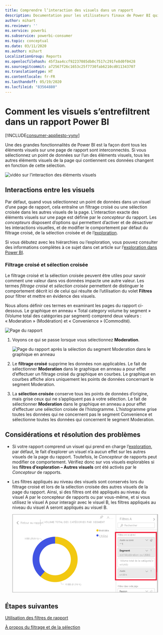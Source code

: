 ```yaml
---
title: Comprendre l’interaction des visuels dans un rapport
description: Documentation pour les utilisateurs finaux de Power BI qui explique comment les éléments visuels interagissent sur une page de rapport.
author: mihart
ms.reviewer: ''
ms.service: powerbi
ms.subservice: powerbi-consumer
ms.topic: conceptual
ms.date: 03/11/2020
ms.author: mihart
LocalizationGroup: Reports
ms.openlocfilehash: 45f3aa4ccf92237085db0c7517c291fe8d0f0428
ms.sourcegitcommit: a72567f26c1653c25f7730fab6210cd011343707
ms.translationtype: HT
ms.contentlocale: fr-FR
ms.lasthandoff: 05/19/2020
ms.locfileid: "83564880"
---
```

# <a name="how-visuals-cross-filter-each-other-in-a-power-bi-report"></a>Comment les visuels s’entrefiltrent dans un rapport Power BI

[!INCLUDE[consumer-appliesto-yyny](../includes/consumer-appliesto-yyny.md)]

Une des grandes fonctionnalités de Power BI est la façon dont tous les éléments visuels sur une page de rapport sont interconnectés. Si vous sélectionnez un point de données sur l’un des éléments visuels, tous les autres éléments visuels de la page qui contiennent ces données changent en fonction de cette sélection. 

![vidéo sur l’interaction des éléments visuels](media/end-user-interactions/interactions.gif)

## <a name="how-visuals-interact-with-each-other"></a>Interactions entre les visuels

Par défaut, quand vous sélectionnez un point de données dans un visuel d’une page de rapport, cela entraîne un filtrage croisé ou une sélection croisée dans les autres visuels de la page. L’interaction exacte des éléments visuels sur une page est définie par le *concepteur* du rapport. Les *concepteurs* disposent d’options qui permettent d’activer et de désactiver les interactions visuelles, et de modifier le comportement par défaut du filtrage croisé, de la sélection croisée et de l’[exploration](end-user-drill.md). 

Si vous débutez avec les hiérarchies ou l’exploration, vous pouvez consulter des informations complètes à ce sujet dans cet article sur l’[exploration dans Power BI](end-user-drill.md). 

### <a name="cross-filtering-and-cross-highlighting"></a>Filtrage croisé et sélection croisée

Le filtrage croisé et la sélection croisée peuvent être utiles pour savoir comment une valeur dans vos données impacte une autre valeur. Les termes *filtrage croisé* et *sélection croisée* permettent de distinguer le comportement décrit ici de celui qui résulte de l’utilisation du volet **Filtres** pour filtrer et mettre en évidence des visuels.  

Nous allons définir ces termes en examinant les pages du rapport ci-dessous. Le graphique en anneau « Total category volume by segment » (Volume total des catégories par segment) comprend deux valeurs : « Moderation » (Modération) et « Convenience » (Commodité). 

![Page du rapport](media/end-user-interactions/power-bi-interactions-before.png)

1. Voyons ce qui se passe lorsque vous sélectionnez **Moderation**.

    ![Page du rapport après la sélection du segment Moderation dans le graphique en anneau](media/end-user-interactions/power-bi-interactions-after.png)

2. Le **filtrage croisé** supprime les données non applicables. Le fait de sélectionner **Moderation** dans le graphique en anneau a pour effet d’effectuer un filtrage croisé du graphique en courbes. Le graphique en courbes affiche alors uniquement les points de données concernant le segment Moderation. 

3. La **sélection croisée** conserve tous les points de données d’origine, mais grise ceux qui ne s’appliquent pas à votre sélection. Le fait de sélectionner **Moderation** dans le graphique en anneau a pour effet d’effectuer une sélection croisée de l’histogramme. L’histogramme grise toutes les données qui ne concernent pas le segment Convenience et sélectionne toutes les données qui concernent le segment Moderation. 


## <a name="considerations-and-troubleshooting"></a>Considérations et résolution des problèmes
- Si votre rapport comprend un visuel qui prend en charge l’[exploration](end-user-drill.md), par défaut, le fait d’explorer un visuel n’a aucun effet sur les autres visuels de la page du rapport. Toutefois, le *Concepteur* de rapports peut modifier ce comportement. Vérifiez donc sur vos visuels explorables si les **filtres d’exploration – Autres visuels** ont été activés par le *Concepteur* de rapports.
    
- Les filtres appliqués au niveau des visuels sont conservés lors du filtrage croisé et lors de la sélection croisée des autres visuels de la page du rapport. Ainsi, si des filtres ont été appliqués au niveau du visuel A par le concepteur de rapports ou par vous-même, et si vous utilisez le visuel A pour interagir avec le visuel B, les filtres appliqués au niveau du visuel A seront appliqués au visuel B.

    ![Page du rapport après la sélection du segment Moderation dans le graphique en anneau](media/end-user-interactions/power-bi-visual-filters.png)

## <a name="next-steps"></a>Étapes suivantes
[Utilisation des filtres de rapport](../consumer/end-user-report-filter.md)


[À propos du filtrage et de la sélection](end-user-report-filter.md)
